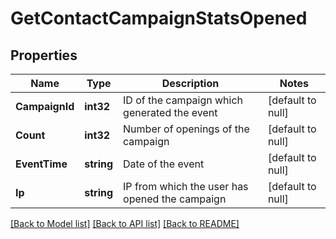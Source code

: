 # GetContactCampaignStatsOpened

## Properties
Name | Type | Description | Notes
------------ | ------------- | ------------- | -------------
**CampaignId** | **int32** | ID of the campaign which generated the event | [default to null]
**Count** | **int32** | Number of openings of the campaign | [default to null]
**EventTime** | **string** | Date of the event | [default to null]
**Ip** | **string** | IP from which the user has opened the campaign | [default to null]

[[Back to Model list]](../README.md#documentation-for-models) [[Back to API list]](../README.md#documentation-for-api-endpoints) [[Back to README]](../README.md)


